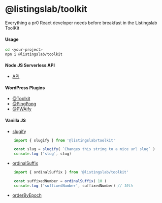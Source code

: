 
# @listingslab/toolkit

Everything a pr0 React developer needs before breakfast in the Listingslab ToolKit

#### Usage

```bash
cd <your-project>
npm i @listingslab/toolkit
```

#### Node JS Serverless API

- [API](./node/api)

#### WordPress Plugins

- [@Toolkit](./wp-content/plugins/listingslab-toolkit)
- [@PingPong](./wp-content/plugins/listingslab-pingpong)
- [@PWAify](./wp-content/plugins/listingslab-pwaify)

#### Vanilla JS

- [slugify](./helpers/slugify.js)

```javascript
	import { slugify } from '@listingslab/toolkit'

	const slug = slugify( `Changes this string to a nice url slug` )
	console.log ('slug', slug)
```
- [ordinalSuffix](./helpers/ordinalSuffix.js)

```javascript
	import { ordinalSuffix } from '@listingslab/toolkit'

	const suffixedNumber = ordinalSuffix( 10 )
	console.log ('suffixedNumber', suffixedNumber) // 10th
```
- [orderByEpoch](./helpers/orderByEpoch.js)

